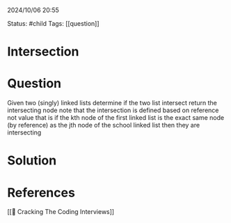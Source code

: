 2024/10/06
20:55

Status: #child 
Tags: [[question]]
# Intersection
# Question

Given two (singly) linked lists determine if the two list intersect return the intersecting node note that the intersection is defined based on reference not value that is if the kth node of the first linked list is the exact same node (by reference) as the jth node of the school linked list then they are intersecting
# Solution



# References

[[📙 Cracking The Coding Interviews]]